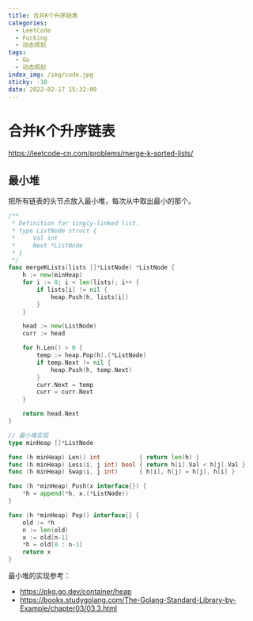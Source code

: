 ```yaml
---
title: 合并K个升序链表
categories:
  - LeetCode
  - Fucking
  - 动态规划
tags:
  - Go
  - 动态规划
index_img: /img/code.jpg
sticky: -10
date: 2022-02-17 15:32:00
---
```


# 合并K个升序链表

https://leetcode-cn.com/problems/merge-k-sorted-lists/

## 最小堆

把所有链表的头节点放入最小堆，每次从中取出最小的那个。

```go
/**
 * Definition for singly-linked list.
 * type ListNode struct {
 *     Val int
 *     Next *ListNode
 * }
 */
func mergeKLists(lists []*ListNode) *ListNode {
    h := new(minHeap)
    for i := 0; i < len(lists); i++ {
        if lists[i] != nil {
            heap.Push(h, lists[i])
        }
    }

    head := new(ListNode)
    curr := head

    for h.Len() > 0 {
        temp := heap.Pop(h).(*ListNode)
        if temp.Next != nil {
            heap.Push(h, temp.Next)
        }
        curr.Next = temp
        curr = curr.Next
    }

    return head.Next
}

// 最小堆实现
type minHeap []*ListNode

func (h minHeap) Len() int           { return len(h) }
func (h minHeap) Less(i, j int) bool { return h[i].Val < h[j].Val }
func (h minHeap) Swap(i, j int)      { h[i], h[j] = h[j], h[i] }

func (h *minHeap) Push(x interface{}) {
    *h = append(*h, x.(*ListNode))
}

func (h *minHeap) Pop() interface{} {
	old := *h
	n := len(old)
	x := old[n-1]
	*h = old[0 : n-1]
	return x
}
```

最小堆的实现参考：
+ https://pkg.go.dev/container/heap
+ https://books.studygolang.com/The-Golang-Standard-Library-by-Example/chapter03/03.3.html